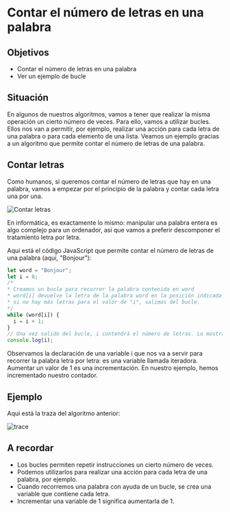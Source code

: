 # Contar el número de letras en una palabra

## Objetivos

- Contar el número de letras en una palabra
- Ver un ejemplo de bucle

## Situación

En algunos de nuestros algoritmos, vamos a tener que realizar la misma operación un cierto número de veces. Para ello, vamos a utilizar bucles. Ellos nos van a permitir, por ejemplo, realizar una acción para cada letra de una palabra o para cada elemento de una lista. Veamos un ejemplo gracias a un algoritmo que permite contar el número de letras de una palabra.

## Contar letras

Como humanos, si queremos contar el número de letras que hay en una palabra, vamos a empezar por el principio de la palabra y contar cada letra una por una.

![Contar letras](./04-Contar-letras/img/compte.png)

En informática, es exactamente lo mismo: manipular una palabra entera es algo complejo para un ordenador, así que vamos a preferir descomponer el tratamiento letra por letra.

Aquí está el código JavaScript que permite contar el número de letras de una palabra (aquí, "Bonjour"):

```javascript
let word = "Bonjour";
let i = 0;
/*
* Creamos un bucle para recorrer la palabra contenida en word
* word[i] devuelve la letra de la palabra word en la posición indicada por "i", por ejemplo: 0 = "B"
* si no hay más letras para el valor de "i", salimos del bucle.
*/
while (word[i]) {
  i = i + 1;
}
// Una vez salido del bucle, i contendrá el número de letras. Lo mostramos con console.log:
console.log(i);
```

Observamos la declaración de una variable i que nos va a servir para recorrer la palabra letra por letra: es una variable llamada iteradora. Aumentar un valor de 1 es una incrementación. En nuestro ejemplo, hemos incrementado nuestro contador.

## Ejemplo

Aquí está la traza del algoritmo anterior:

![trace](./04-Contar-letras/img/algo-bonjour.png)

## A recordar

- Los bucles permiten repetir instrucciones un cierto número de veces.
- Podemos utilizarlos para realizar una acción para cada letra de una palabra, por ejemplo.
- Cuando recorremos una palabra con ayuda de un bucle, se crea una variable que contiene cada letra.
- Incrementar una variable de 1 significa aumentarla de 1.